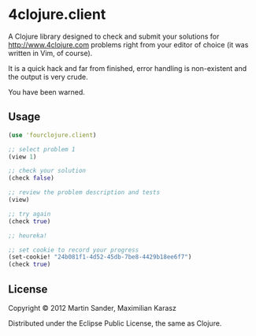 # 4clojure.client

A Clojure library designed to check and submit your solutions for http://www.4clojure.com problems right from your editor of choice (it was written in Vim, of course).

It is a quick hack and far from finished, error handling is non-existent and the output is very crude.

You have been warned.

## Usage

```clojure
(use 'fourclojure.client)

;; select problem 1
(view 1)

;; check your solution
(check false)

;; review the problem description and tests
(view)

;; try again
(check true)

;; heureka!

;; set cookie to record your progress
(set-cookie! "24b081f1-4d52-45db-7be8-4429b18ee6f7")
(check true)
```

## License

Copyright © 2012 Martin Sander, Maximilian Karasz

Distributed under the Eclipse Public License, the same as Clojure.
